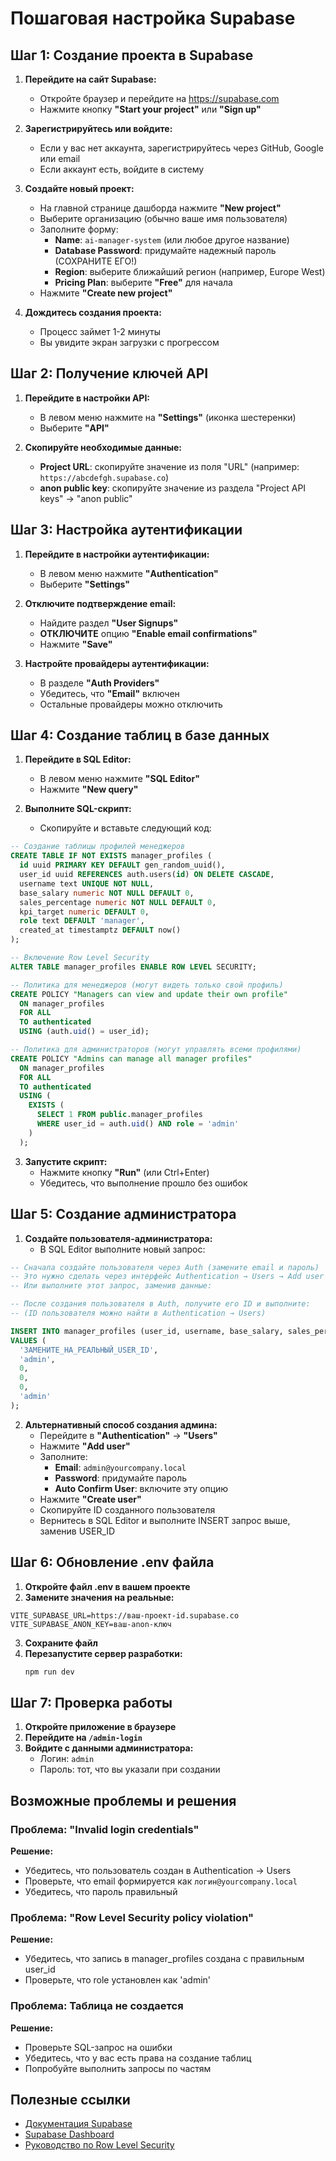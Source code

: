 # Пошаговая настройка Supabase

## Шаг 1: Создание проекта в Supabase

1. **Перейдите на сайт Supabase:**
   - Откройте браузер и перейдите на https://supabase.com
   - Нажмите кнопку **"Start your project"** или **"Sign up"**

2. **Зарегистрируйтесь или войдите:**
   - Если у вас нет аккаунта, зарегистрируйтесь через GitHub, Google или email
   - Если аккаунт есть, войдите в систему

3. **Создайте новый проект:**
   - На главной странице дашборда нажмите **"New project"**
   - Выберите организацию (обычно ваше имя пользователя)
   - Заполните форму:
     - **Name**: `ai-manager-system` (или любое другое название)
     - **Database Password**: придумайте надежный пароль (СОХРАНИТЕ ЕГО!)
     - **Region**: выберите ближайший регион (например, Europe West)
     - **Pricing Plan**: выберите **"Free"** для начала
   - Нажмите **"Create new project"**

4. **Дождитесь создания проекта:**
   - Процесс займет 1-2 минуты
   - Вы увидите экран загрузки с прогрессом

## Шаг 2: Получение ключей API

1. **Перейдите в настройки API:**
   - В левом меню нажмите на **"Settings"** (иконка шестеренки)
   - Выберите **"API"**

2. **Скопируйте необходимые данные:**
   - **Project URL**: скопируйте значение из поля "URL" (например: `https://abcdefgh.supabase.co`)
   - **anon public key**: скопируйте значение из раздела "Project API keys" → "anon public"

## Шаг 3: Настройка аутентификации

1. **Перейдите в настройки аутентификации:**
   - В левом меню нажмите **"Authentication"**
   - Выберите **"Settings"**

2. **Отключите подтверждение email:**
   - Найдите раздел **"User Signups"**
   - **ОТКЛЮЧИТЕ** опцию **"Enable email confirmations"**
   - Нажмите **"Save"**

3. **Настройте провайдеры аутентификации:**
   - В разделе **"Auth Providers"**
   - Убедитесь, что **"Email"** включен
   - Остальные провайдеры можно отключить

## Шаг 4: Создание таблиц в базе данных

1. **Перейдите в SQL Editor:**
   - В левом меню нажмите **"SQL Editor"**
   - Нажмите **"New query"**

2. **Выполните SQL-скрипт:**
   - Скопируйте и вставьте следующий код:

```sql
-- Создание таблицы профилей менеджеров
CREATE TABLE IF NOT EXISTS manager_profiles (
  id uuid PRIMARY KEY DEFAULT gen_random_uuid(),
  user_id uuid REFERENCES auth.users(id) ON DELETE CASCADE,
  username text UNIQUE NOT NULL,
  base_salary numeric NOT NULL DEFAULT 0,
  sales_percentage numeric NOT NULL DEFAULT 0,
  kpi_target numeric DEFAULT 0,
  role text DEFAULT 'manager',
  created_at timestamptz DEFAULT now()
);

-- Включение Row Level Security
ALTER TABLE manager_profiles ENABLE ROW LEVEL SECURITY;

-- Политика для менеджеров (могут видеть только свой профиль)
CREATE POLICY "Managers can view and update their own profile"
  ON manager_profiles
  FOR ALL
  TO authenticated
  USING (auth.uid() = user_id);

-- Политика для администраторов (могут управлять всеми профилями)
CREATE POLICY "Admins can manage all manager profiles"
  ON manager_profiles
  FOR ALL
  TO authenticated
  USING (
    EXISTS (
      SELECT 1 FROM public.manager_profiles 
      WHERE user_id = auth.uid() AND role = 'admin'
    )
  );
```

3. **Запустите скрипт:**
   - Нажмите кнопку **"Run"** (или Ctrl+Enter)
   - Убедитесь, что выполнение прошло без ошибок

## Шаг 5: Создание администратора

1. **Создайте пользователя-администратора:**
   - В SQL Editor выполните новый запрос:

```sql
-- Сначала создайте пользователя через Auth (замените email и пароль)
-- Это нужно сделать через интерфейс Authentication → Users → Add user
-- Или выполните этот запрос, заменив данные:

-- После создания пользователя в Auth, получите его ID и выполните:
-- (ID пользователя можно найти в Authentication → Users)

INSERT INTO manager_profiles (user_id, username, base_salary, sales_percentage, kpi_target, role)
VALUES (
  'ЗАМЕНИТЕ_НА_РЕАЛЬНЫЙ_USER_ID', 
  'admin', 
  0, 
  0, 
  0, 
  'admin'
);
```

2. **Альтернативный способ создания админа:**
   - Перейдите в **"Authentication"** → **"Users"**
   - Нажмите **"Add user"**
   - Заполните:
     - **Email**: `admin@yourcompany.local`
     - **Password**: придумайте пароль
     - **Auto Confirm User**: включите эту опцию
   - Нажмите **"Create user"**
   - Скопируйте ID созданного пользователя
   - Вернитесь в SQL Editor и выполните INSERT запрос выше, заменив USER_ID

## Шаг 6: Обновление .env файла

1. **Откройте файл .env в вашем проекте**
2. **Замените значения на реальные:**

```env
VITE_SUPABASE_URL=https://ваш-проект-id.supabase.co
VITE_SUPABASE_ANON_KEY=ваш-anon-ключ
```

3. **Сохраните файл**
4. **Перезапустите сервер разработки:**
   ```bash
   npm run dev
   ```

## Шаг 7: Проверка работы

1. **Откройте приложение в браузере**
2. **Перейдите на `/admin-login`**
3. **Войдите с данными администратора:**
   - Логин: `admin`
   - Пароль: тот, что вы указали при создании

## Возможные проблемы и решения

### Проблема: "Invalid login credentials"
**Решение:** 
- Убедитесь, что пользователь создан в Authentication → Users
- Проверьте, что email формируется как `логин@yourcompany.local`
- Убедитесь, что пароль правильный

### Проблема: "Row Level Security policy violation"
**Решение:**
- Убедитесь, что запись в manager_profiles создана с правильным user_id
- Проверьте, что role установлен как 'admin'

### Проблема: Таблица не создается
**Решение:**
- Проверьте SQL-запрос на ошибки
- Убедитесь, что у вас есть права на создание таблиц
- Попробуйте выполнить запросы по частям

## Полезные ссылки

- [Документация Supabase](https://supabase.com/docs)
- [Supabase Dashboard](https://supabase.com/dashboard)
- [Руководство по Row Level Security](https://supabase.com/docs/guides/auth/row-level-security)